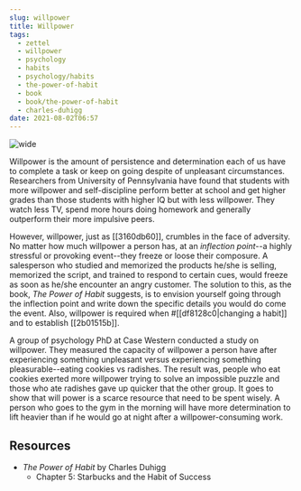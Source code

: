 ```yaml
---
slug: willpower
title: Willpower
tags:
  - zettel
  - willpower
  - psychology
  - habits
  - psychology/habits
  - the-power-of-habit
  - book
  - book/the-power-of-habit
  - charles-duhigg
date: 2021-08-02T06:57
---
```



![wide](https://cdn.pixabay.com/photo/2020/07/19/22/44/adventure-5421450_1280.png "image from Pixabay (cc)")

Willpower is the amount of persistence and determination each of us have to
complete a task or keep on going despite of unpleasant circumstances.
Researchers from University of Pennsylvania have found that students with more
willpower and self-discipline perform better at school and get higher grades
than those students with higher IQ but with less willpower. They watch less TV,
spend more hours doing homework and generally outperform their more impulsive
peers.

However, willpower, just as [[3160db60]], crumbles in the face of adversity. No
matter how much willpower a person has, at an _inflection point_--a highly
stressful or provoking event--they freeze or loose their composure.
A salesperson who studied and memorized the products he/she is selling,
memorized the script, and trained to respond to certain cues, would freeze as
soon as he/she encounter an angry customer. The solution to this, as the book,
_The Power of Habit_ suggests, is to envision yourself going through the
inflection point and write down the specific details you would do come the
event. Also, willpower is required when #[[df8128c0|changing a habit]] and to
establish [[2b01515b]].

A group of psychology PhD at Case Western conducted a study on willpower. They
measured the capacity of willpower a person have after experiencing something
unpleasant versus experiencing something pleasurable--eating cookies vs
radishes. The result was, people who eat cookies exerted more willpower trying
to solve an impossible puzzle and those who ate radishes gave up quicker that
the other group. It goes to show that will power is a scarce resource that need
to be spent wisely. A person who goes to the gym in the morning will have more
determination to lift heavier than if he would go at night after
a willpower-consuming work.

## Resources

- _The Power of Habit_ by Charles Duhigg
  - Chapter 5: Starbucks and the Habit of Success

